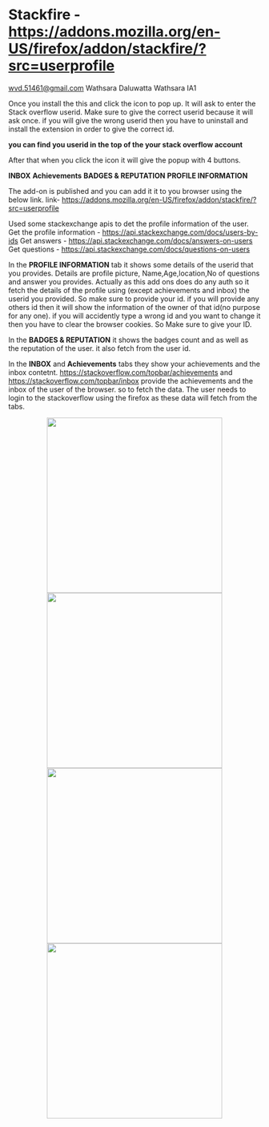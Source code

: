 # Stackfire - https://addons.mozilla.org/en-US/firefox/addon/stackfire/?src=userprofile
wvd.51461@gmail.com Wathsara Daluwatta Wathsara IA1


Once you install the this and click the icon to pop up. It will ask to enter the Stack overflow userid. Make sure to give the correct userid because it will ask once. if you will give the wrong userid then you have to uninstall and install the extension in order to give the correct id.

**you can find you userid in the top of the your stack overflow account**

After that when you click the icon it will give the popup with 4 buttons.

**INBOX**
**Achievements**
**BADGES & REPUTATION**
**PROFILE INFORMATION**

The add-on is published and you can add it it to you browser using the below link.
link- https://addons.mozilla.org/en-US/firefox/addon/stackfire/?src=userprofile

Used some stackexchange apis to det the profile information of the user.
Get the profile information - https://api.stackexchange.com/docs/users-by-ids
Get answers - https://api.stackexchange.com/docs/answers-on-users
Get questions - https://api.stackexchange.com/docs/questions-on-users


In the **PROFILE INFORMATION** tab it shows some details of the userid that you provides. Details are profile picture, Name,Age,location,No of questions and answer you provides. Actually as this add ons does do any auth so it fetch the details of the profile using (except achievements and inbox) the userid you provided. So make sure to provide your id. if you will provide any others id then it will show the information of the owner of that id(no purpose for any one). if you will accidently type a wrong id and you want to change it then you have to clear the browser cookies. So Make sure to give your ID.

In the **BADGES & REPUTATION** it shows the badges count and as well as the reputation of the user. it also fetch from the user id.

In the **INBOX** and **Achievements** tabs they show your achievements and the inbox contetnt. https://stackoverflow.com/topbar/achievements and https://stackoverflow.com/topbar/inbox provide the achievements and the inbox of the user of the browser. so to fetch the data. The user needs to login to the stackoverflow using the firefox as these data will fetch from the tabs.

<p align="center">
  <img src="https://user-images.githubusercontent.com/31571237/40469588-b8043ea4-5f4e-11e8-8d2b-adcf2aa9e8e1.png" width="350"/><br>
  <img src="https://user-images.githubusercontent.com/31571237/40469589-b83d6f62-5f4e-11e8-839e-cca6f59be8e7.png" width="350"/><br>
  <img src="https://user-images.githubusercontent.com/31571237/40469590-b8770006-5f4e-11e8-84b2-cecbc7e87ea3.png" width="350"/><br>
  <img src="https://user-images.githubusercontent.com/31571237/40469595-b8e384e2-5f4e-11e8-927e-fab467b288fb.png" width="350"/><br>
</p>
